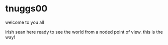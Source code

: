 # tnuggs00
welcome to you all

irish sean here ready to see the world from a noded point of view.
this is the way!
